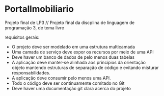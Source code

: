 # PortalImobiliario
Projeto final de LP3
// Projeto final da discplina de linguagem de programação 3, de tema livre

requisitos gerais:
 - O projeto deve ser modelado em uma estrutura multicamada
 - Uma camada de serviço deve expor os recursos por meio de uma API
 - Deve haver um banco de dados de pelo menos duas tabelas
 - A aplicação deve manter-se alinhada aos princípios da orientação objeto
   mantendo estruturas de separação de código e evitando misturar
   responsabilidades.
 - A aplicação deve consumir pelo menos uma API.
 - Todo o código deve ser continuamente comitado no Git
 - Deve haver uma documentação git clara acerca do projeto
